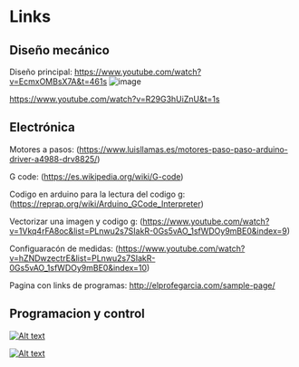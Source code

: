 # Links
## Diseño mecánico

Diseño principal:
https://www.youtube.com/watch?v=EcmxOMBsX7A&t=461s
![image](https://github.com/YiyoChimal/CNC_Proyect_DSM/assets/165099057/7ecd5d3b-8bc9-4ae2-a322-bc0d2c2c072a)

https://www.youtube.com/watch?v=R29G3hUiZnU&t=1s



## Electrónica

Motores a pasos:
(https://www.luisllamas.es/motores-paso-paso-arduino-driver-a4988-drv8825/)

G code: 
(https://es.wikipedia.org/wiki/G-code)

Codigo en arduino para la lectura del codigo g: 
(https://reprap.org/wiki/Arduino_GCode_Interpreter)

Vectorizar una imagen y codigo g: 
(https://www.youtube.com/watch?v=1Vkq4rFA8oc&list=PLnwu2s7SIakR-0Gs5vAO_1sfWDOy9mBE0&index=9)

Configuaracón de medidas: 
(https://www.youtube.com/watch?v=hZNDwzectrE&list=PLnwu2s7SIakR-0Gs5vAO_1sfWDOy9mBE0&index=10)

Pagina con links de programas: 
http://elprofegarcia.com/sample-page/

## Programacion y control 

[![Alt text](https://img.youtube.com/vi/uQZnICIlmiE/0.jpg)](https://www.youtube.com/watch?v=uQZnICIlmiE)

[![Alt text](https://img.youtube.com/vi/doK9qD1zDFs/0.jpg)](https://www.youtube.com/watch?v=doK9qD1zDFs)
